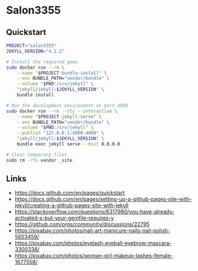 # Salon3355

## Quickstart

```bash
PROJECT="salon3355"
JEKYLL_VERSION="4.2.2"

# Install the required gems
sudo docker run --rm \
    --name "$PROJECT-bundle-install" \
    --env BUNDLE_PATH="vendor/bundle" \
    --volume "$PWD:/srv/jekyll" \
    "jekyll/jekyll:$JEKYLL_VERSION" \
    bundle install

# Run the development environment on port 4000
sudo docker run --rm --tty --interactive \
    --name "$PROJECT-jekyll-serve" \
    --env BUNDLE_PATH="vendor/bundle" \
    --volume "$PWD:/srv/jekyll" \
    --publish "127.0.0.1:4000:4000" \
    "jekyll/jekyll:$JEKYLL_VERSION" \
    bundle exec jekyll serve --host 0.0.0.0

# Clear temporary files
sudo rm -rfv vendor _site
```

## Links

* https://docs.github.com/en/pages/quickstart
* https://docs.github.com/en/pages/setting-up-a-github-pages-site-with-jekyll/creating-a-github-pages-site-with-jekyll
* https://stackoverflow.com/questions/6317980/you-have-already-activated-x-but-your-gemfile-requires-y
* https://github.com/orgs/community/discussions/22795
* https://pixabay.com/photos/nail-art-manicure-nails-nail-polish-5653459/
* https://pixabay.com/photos/eyelash-eyeball-eyebrow-mascara-3300338/
* https://pixabay.com/photos/woman-girl-makeup-lashes-female-1677558/
